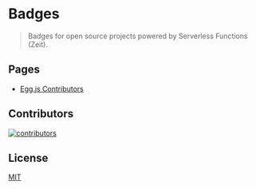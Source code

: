 # Badges

> Badges for open source projects powered by Serverless Functions (Zeit).

## Pages

- [Egg.js Contributors](/pages/eggjs.html)

## Contributors

[![contributors](https://badges.implements.io/api/contributors?org=ergatejs&repo=badges&width=1280&size=48&padding=6)](https://github.com/ergatejs/badges/graphs/contributors)

## License

[MIT](https://github.com/ergatejs/badges/blob/master/LICENSE)
